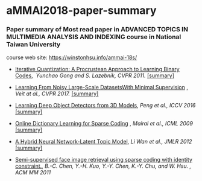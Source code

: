# aMMAI2018-paper-summary
### Paper summary of Most read paper in ADVANCED TOPICS IN MULTIMEDIA ANALYSIS AND INDEXING course in National Taiwan University
course web site: https://winstonhsu.info/ammai-18s/

* [Iterative Quantization: A Procrustean Approach to Learning Binary Codes](https://github.com/thtang/aMMAI2018-paper-summary/tree/master/Iterative%20Quantization%20A%20Procrustean%20Approach%20to%20Learning%20Binary%20Codes),  *Yunchao Gong and S. Lazebnik,  CVPR 2011.* [[summary]](https://github.com/thtang/aMMAI2018-paper-summary/tree/master/Iterative%20Quantization%20A%20Procrustean%20Approach%20to%20Learning%20Binary%20Codes)

* [Learning From Noisy Large-Scale DatasetsWith Minimal Supervision](https://github.com/thtang/aMMAI2018-paper-summary/tree/master/Learning%20From%20Noisy%20Large-Scale%20DatasetsWith%20Minimal%20Supervision) , *Veit at al., CVPR 2017.* [[summary]](https://github.com/thtang/aMMAI2018-paper-summary/tree/master/Learning%20From%20Noisy%20Large-Scale%20DatasetsWith%20Minimal%20Supervision)

* [Learning Deep Object Detectors from 3D Models](http://www.karimali.org/publications/PSAS_ICCV15.pdf), *Peng et al.,
 ICCV 2016* [[summary]](https://github.com/thtang/aMMAI2018-paper-summary/tree/master/Learning%20Deep%20Object%20Detectors%20from%203D%20Models)
 
* [Online Dictionary Learning for Sparse Coding](https://www.di.ens.fr/~fbach/mairal_icml09.pdf)
, *Mairal et al., ICML 2009* [[summary]](https://github.com/thtang/aMMAI2018-paper-summary/tree/master/Online%20Dictionary%20Learning%20for%20Sparse%20Coding)

* [A Hybrid Neural Network-Latent Topic Model](https://cs.nyu.edu/~wanli/wan-zhu-fergus12.pdf), *Li Wan et al., JMLR 2012* [[summary]](https://github.com/thtang/aMMAI2018-paper-summary/tree/master/A%20Hybrid%20Neural%20Network-Latent%20Topic%20Model)

* [Semi-supervised face image retrieval using sparse coding with identity constraint.](http://cmlab.csie.ntu.edu.tw/~sirius42/papers/mm11.pdf), *B.-C. Chen, Y.-H. Kuo, Y.-Y. Chen, K.-Y. Chu, and W. Hsu. , ACM MM 2011*
